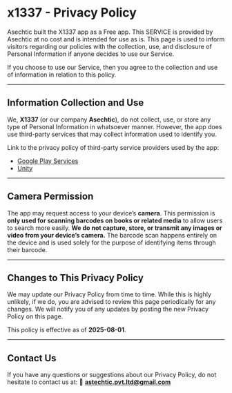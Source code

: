 # x1337 - Privacy Policy

Asechtic built the X1337 app as a Free app. This SERVICE is provided by Asechtic at no cost and is intended for use as is.
This page is used to inform visitors regarding our policies with the collection, use, and disclosure of Personal Information if anyone decides to use our Service.

If you choose to use our Service, then you agree to the collection and use of information in relation to this policy.

---

## Information Collection and Use

We, **X1337** (or our company **Asechtic**), do not collect, use, or store any type of Personal Information in whatsoever manner.
However, the app does use third-party services that may collect information used to identify you.

Link to the privacy policy of third-party service providers used by the app:

* [Google Play Services](https://policies.google.com/privacy)
* [Unity](https://unity3d.com/legal/privacy-policy)

---

## Camera Permission

The app may request access to your device’s **camera**. This permission is **only used for scanning barcodes on books or related media** to allow users to search more easily.
**We do not capture, store, or transmit any images or video from your device’s camera.**
The barcode scan happens entirely on the device and is used solely for the purpose of identifying items through their barcode.

---

## Changes to This Privacy Policy

We may update our Privacy Policy from time to time. While this is highly unlikely, if we do, you are advised to review this page periodically for any changes.
We will notify you of any updates by posting the new Privacy Policy on this page.

This policy is effective as of **2025-08-01**.

---

## Contact Us

If you have any questions or suggestions about our Privacy Policy, do not hesitate to contact us at:
📧 **[astechtic.pvt.ltd@gmail.com](mailto:astechtic.pvt.ltd@gmail.com)**
